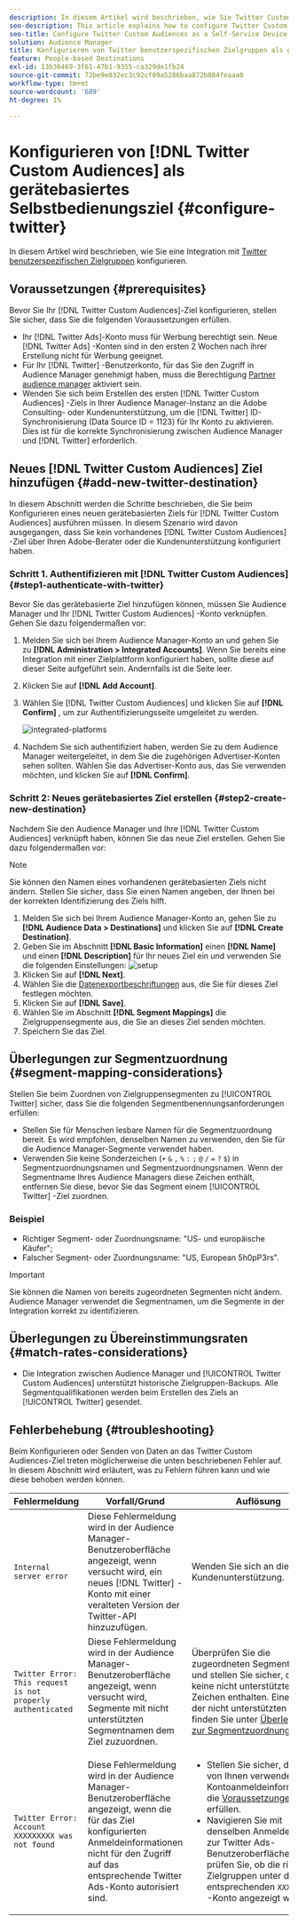 ```yaml
---
description: In diesem Artikel wird beschrieben, wie Sie Twitter Custom Audiences für neue und vorhandene Integrationen konfigurieren.
seo-description: This article explains how to configure Twitter Custom Audiences for both new and existing integrations.
seo-title: Configure Twitter Custom Audiences as a Self-Service Device-Based Destination
solution: Audience Manager
title: Konfigurieren von Twitter benutzerspezifischen Zielgruppen als gerätebasiertes Selbstbedienungsziel
feature: People-based Destinations
exl-id: 13b36469-3f61-47b1-9355-ca329de1fb24
source-git-commit: 72be9e032ec3c92cf09a5286baa872b884feaaa0
workflow-type: tm+mt
source-wordcount: '689'
ht-degree: 1%

---
```


# Konfigurieren von [!DNL Twitter Custom Audiences] als gerätebasiertes Selbstbedienungsziel {#configure-twitter}

In diesem Artikel wird beschrieben, wie Sie eine Integration mit [Twitter benutzerspezifischen Zielgruppen](https://business.twitter.com/en/help/campaign-setup/campaign-targeting/custom-audiences.html) konfigurieren.

## Voraussetzungen {#prerequisites}

Bevor Sie Ihr [!DNL Twitter Custom Audiences]-Ziel konfigurieren, stellen Sie sicher, dass Sie die folgenden Voraussetzungen erfüllen.

* Ihr [!DNL Twitter Ads]-Konto muss für Werbung berechtigt sein. Neue [!DNL Twitter Ads] -Konten sind in den ersten 2 Wochen nach ihrer Erstellung nicht für Werbung geeignet.
* Für Ihr [!DNL Twitter] -Benutzerkonto, für das Sie den Zugriff in Audience Manager genehmigt haben, muss die Berechtigung [Partner audience manager](https://business.twitter.com/en/help/troubleshooting/multi-user-login-faq.html#accesslevels) aktiviert sein.
* Wenden Sie sich beim Erstellen des ersten [!DNL Twitter Custom Audiences] -Ziels in Ihrer Audience Manager-Instanz an die Adobe Consulting- oder Kundenunterstützung, um die [!DNL Twitter] ID-Synchronisierung (Data Source ID = 1123) für Ihr Konto zu aktivieren. Dies ist für die korrekte Synchronisierung zwischen Audience Manager und [!DNL Twitter] erforderlich.

## Neues [!DNL Twitter Custom Audiences] Ziel hinzufügen {#add-new-twitter-destination}

In diesem Abschnitt werden die Schritte beschrieben, die Sie beim Konfigurieren eines neuen gerätebasierten Ziels für [!DNL Twitter Custom Audiences] ausführen müssen. In diesem Szenario wird davon ausgegangen, dass Sie kein vorhandenes [!DNL Twitter Custom Audiences] -Ziel über Ihren Adobe-Berater oder die Kundenunterstützung konfiguriert haben.

### Schritt 1. Authentifizieren mit [!DNL Twitter Custom Audiences] {#step1-authenticate-with-twitter}

Bevor Sie das gerätebasierte Ziel hinzufügen können, müssen Sie Audience Manager und Ihr [!DNL Twitter Custom Audiences] -Konto verknüpfen. Gehen Sie dazu folgendermaßen vor:

1. Melden Sie sich bei Ihrem Audience Manager-Konto an und gehen Sie zu **[!DNL Administration > Integrated Accounts]**. Wenn Sie bereits eine Integration mit einer Zielplattform konfiguriert haben, sollte diese auf dieser Seite aufgeführt sein. Andernfalls ist die Seite leer.
1. Klicken Sie auf **[!DNL Add Account]**.
1. Wählen Sie [!DNL Twitter Custom Audiences] und klicken Sie auf **[!DNL Confirm]** , um zur Authentifizierungsseite umgeleitet zu werden.

   ![integrated-platforms](assets/dbd-integrated-platforms.png)

1. Nachdem Sie sich authentifiziert haben, werden Sie zu dem Audience Manager weitergeleitet, in dem Sie die zugehörigen Advertiser-Konten sehen sollten. Wählen Sie das Advertiser-Konto aus, das Sie verwenden möchten, und klicken Sie auf **[!DNL Confirm]**.

### Schritt 2: Neues gerätebasiertes Ziel erstellen {#step2-create-new-destination}

Nachdem Sie den Audience Manager und Ihre [!DNL Twitter Custom Audiences] verknüpft haben, können Sie das neue Ziel erstellen. Gehen Sie dazu folgendermaßen vor:

>[!NOTE]
>
>Sie können den Namen eines vorhandenen gerätebasierten Ziels nicht ändern. Stellen Sie sicher, dass Sie einen Namen angeben, der Ihnen bei der korrekten Identifizierung des Ziels hilft.

1. Melden Sie sich bei Ihrem Audience Manager-Konto an, gehen Sie zu **[!DNL Audience Data > Destinations]** und klicken Sie auf **[!DNL Create Destination]**.
1. Geben Sie im Abschnitt **[!DNL Basic Information]** einen **[!DNL Name]** und einen **[!DNL Description]** für Ihr neues Ziel ein und verwenden Sie die folgenden Einstellungen: ![setup](assets/dbd-new-basic.png)
1. Klicken Sie auf **[!DNL Next]**.
1. Wählen Sie die [Datenexportbeschriftungen](/help/using/features/data-export-controls.md#controls-labels) aus, die Sie für dieses Ziel festlegen möchten.
1. Klicken Sie auf **[!DNL Save]**.
1. Wählen Sie im Abschnitt **[!DNL Segment Mappings]** die Zielgruppensegmente aus, die Sie an dieses Ziel senden möchten.
1. Speichern Sie das Ziel.

## Überlegungen zur Segmentzuordnung {#segment-mapping-considerations}

Stellen Sie beim Zuordnen von Zielgruppensegmenten zu [!UICONTROL Twitter] sicher, dass Sie die folgenden Segmentbenennungsanforderungen erfüllen:

* Stellen Sie für Menschen lesbare Namen für die Segmentzuordnung bereit. Es wird empfohlen, denselben Namen zu verwenden, den Sie für die Audience Manager-Segmente verwendet haben.
* Verwenden Sie keine Sonderzeichen (`+` `&` `,` `%` `:` `;` `@` `/` `=` `?` `$`) in Segmentzuordnungsnamen und Segmentzuordnungsnamen. Wenn der Segmentname Ihres Audience Managers diese Zeichen enthält, entfernen Sie diese, bevor Sie das Segment einem [!UICONTROL Twitter] -Ziel zuordnen.

### Beispiel

* Richtiger Segment- oder Zuordnungsname: &quot;US- und europäische Käufer&quot;;
* Falscher Segment- oder Zuordnungsname: &quot;US, European 5h0pP3rs&quot;.

>[!IMPORTANT]
>
>Sie können die Namen von bereits zugeordneten Segmenten nicht ändern. Audience Manager verwendet die Segmentnamen, um die Segmente in der Integration korrekt zu identifizieren.

## Überlegungen zu Übereinstimmungsraten {#match-rates-considerations}

* Die Integration zwischen Audience Manager und [!UICONTROL Twitter Custom Audiences] unterstützt historische Zielgruppen-Backups. Alle Segmentqualifikationen werden beim Erstellen des Ziels an [!UICONTROL Twitter] gesendet.

## Fehlerbehebung {#troubleshooting}

Beim Konfigurieren oder Senden von Daten an das Twitter Custom Audiences-Ziel treten möglicherweise die unten beschriebenen Fehler auf. In diesem Abschnitt wird erläutert, was zu Fehlern führen kann und wie diese behoben werden können.

| Fehlermeldung | Vorfall/Grund | Auflösung |
|---|---|---|
| `Internal server error` | Diese Fehlermeldung wird in der Audience Manager-Benutzeroberfläche angezeigt, wenn versucht wird, ein neues [!DNL Twitter] -Konto mit einer veralteten Version der Twitter-API hinzuzufügen. | Wenden Sie sich an die Adobe-Kundenunterstützung. |
| `Twitter Error: This request is not properly authenticated` | Diese Fehlermeldung wird in der Audience Manager-Benutzeroberfläche angezeigt, wenn versucht wird, Segmente mit nicht unterstützten Segmentnamen dem Ziel zuzuordnen. | Überprüfen Sie die zugeordneten Segmentnamen und stellen Sie sicher, dass sie keine nicht unterstützten Zeichen enthalten. Eine Liste der nicht unterstützten Zeichen finden Sie unter [Überlegungen zur Segmentzuordnung](#segment-mapping-considerations) . |
| `Twitter Error: Account XXXXXXXXX was not found` | Diese Fehlermeldung wird in der Audience Manager-Benutzeroberfläche angezeigt, wenn die für das Ziel konfigurierten Anmeldeinformationen nicht für den Zugriff auf das entsprechende Twitter Ads-Konto autorisiert sind. | <ul><li>Stellen Sie sicher, dass die von Ihnen verwendeten Kontoanmeldeinformationen die [Voraussetzungen](#prerequisites) erfüllen.</li><li>Navigieren Sie mit denselben Anmeldedaten zur Twitter Ads-Benutzeroberfläche und prüfen Sie, ob die richtigen Zielgruppen unter dem entsprechenden `XXXXXXXXX` -Konto angezeigt werden. </li></ul> |